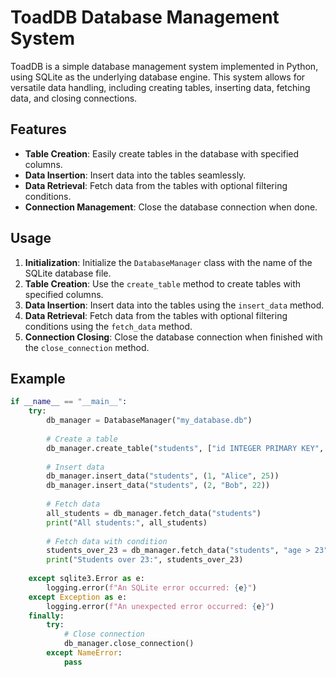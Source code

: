# ToadDB Database Management System

ToadDB is a simple database management system implemented in Python, using SQLite as the underlying database engine. This system allows for versatile data handling, including creating tables, inserting data, fetching data, and closing connections.

## Features

- **Table Creation**: Easily create tables in the database with specified columns.
- **Data Insertion**: Insert data into the tables seamlessly.
- **Data Retrieval**: Fetch data from the tables with optional filtering conditions.
- **Connection Management**: Close the database connection when done.

## Usage

1. **Initialization**: Initialize the `DatabaseManager` class with the name of the SQLite database file.
2. **Table Creation**: Use the `create_table` method to create tables with specified columns.
3. **Data Insertion**: Insert data into the tables using the `insert_data` method.
4. **Data Retrieval**: Fetch data from the tables with optional filtering conditions using the `fetch_data` method.
5. **Connection Closing**: Close the database connection when finished with the `close_connection` method.

## Example

```python
if __name__ == "__main__":
    try:
        db_manager = DatabaseManager("my_database.db")
        
        # Create a table
        db_manager.create_table("students", ["id INTEGER PRIMARY KEY", "name TEXT", "age INTEGER"])
        
        # Insert data
        db_manager.insert_data("students", (1, "Alice", 25))
        db_manager.insert_data("students", (2, "Bob", 22))
        
        # Fetch data
        all_students = db_manager.fetch_data("students")
        print("All students:", all_students)
        
        # Fetch data with condition
        students_over_23 = db_manager.fetch_data("students", "age > 23")
        print("Students over 23:", students_over_23)
        
    except sqlite3.Error as e:
        logging.error(f"An SQLite error occurred: {e}")
    except Exception as e:
        logging.error(f"An unexpected error occurred: {e}")
    finally:
        try:
            # Close connection
            db_manager.close_connection()
        except NameError:
            pass
